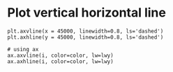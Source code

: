 # Plot vertical horizontal line
```python3
plt.axvline(x = 45000, linewidth=0.8, ls='dashed')
plt.axhline(y = 45000, linewidth=0.8, ls='dashed')

# using ax
ax.axvline(i, color=color, lw=lwy)
ax.axhline(i, color=color, lw=lwy)
```
